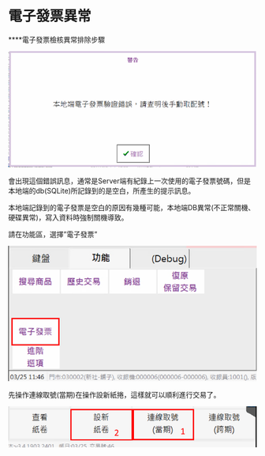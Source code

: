 # 電子發票異常

 ****電子發票檢核異常排除步驟

![](../.gitbook/assets/0%20%2815%29.png)

會出現這個錯誤訊息，通常是Server端有紀錄上一次使用的電子發票號碼，但是本地端的db\(SQLite\)所記錄到的是空白，所產生的提示訊息。

本地端記錄到的電子發票是空白的原因有幾種可能，本地端DB異常\(不正常關機、硬碟異常\)，寫入資料時強制關機導致。

請在功能區，選擇”電子發票”

![](../.gitbook/assets/1%20%2810%29.png)

先操作連線取號\(當期\)在操作設新紙捲，這樣就可以順利進行交易了。

![](../.gitbook/assets/2.png)

